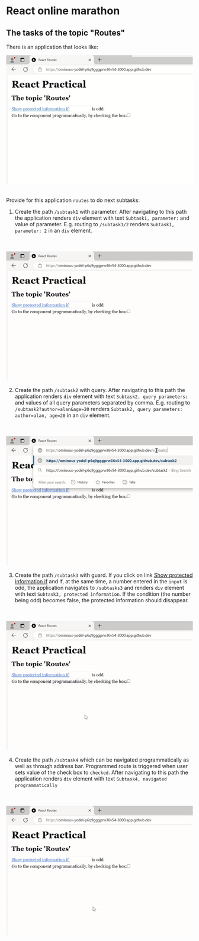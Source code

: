 # React online marathon

## The tasks of the topic "Routes"

There is an application that looks like:

<kbd>
  <img src="./examples/start.jpg" >
</kbd>

\
Provide for this application `routes` to do next subtasks:

1. Create the path `/subtask1` with parameter. After navigating to this path the application renders
`div` element with text `Subtask1, parameter:` and value of parameter. E.g. routing to `/subtask1/2`
renders `Subtask1, parameter: 2` in an `div` element.

\
&nbsp;&nbsp;
   <kbd>
    <img src="./examples/subtask1.gif" >
   </kbd>

2. Create the path `/subtask2` with query. After navigating to this path the application renders
`div` element with text `Subtask2, query parameters:` and values of all query parameters separated by comma.
E.g. routing to `/subtask2?author=alan&age=20` renders `Subtask2, query parameters: author=alan, age=20`
in an `div` element.

\
&nbsp;&nbsp;
   <kbd>
    <img src="./examples/subtask2.gif" >
   </kbd>

3. Create the path `/subtask3` with guard. If you click on link [Show protected information if]() and if,
at the same time, a number entered in the `input` is odd, the application navigates to `/subtasks3` and renders
`div` element with text `Subtask3, protected information`. If the condition (the number being odd) becomes false, the protected information should disappear.

\
&nbsp;&nbsp;
   <kbd>
    <img src="./examples/subtask3.gif" >
   </kbd>

4. Create the path `/subtask4` which can be navigated programmatically as well as through address bar.
Programmed route is triggered when user sets value of the check box to `checked`. After navigating to this path the application renders
`div` element with text `Subtask4, navigated programmatically`

\
&nbsp;&nbsp;
   <kbd>
    <img src="./examples/subtask4.gif" >
   </kbd>
